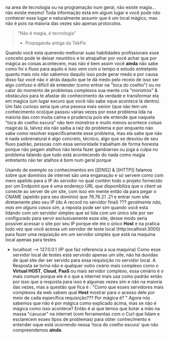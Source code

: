 na area de tecnologia ou na programação num geral, não existe magia... não existe mesmo! Toda informação está em algum lugar e você pode não conhecer esse lugar e naturalmente assumir que é um local mágico, mas não é pois na maioria das vezes são apenas protocolos.

> "Não é magia, é tecnologia"
> - Propaganda antiga da TekPix

Quando você esta querendo melhorar suas habilidades profissionais esse conceito pode te deixar neurótico e te atrapalhar por você achar que por mágica as coisas acontecem, mas não é bem assim você **ainda** não sabe como foi o fluxo para aquilo e isso vem com o tempo e estudo entretanto quanto mais nós não sabemos daquilo isso pode gerar medo e por causa disso faz você não ir atrás daquilo que te dá medo pelo receio de isso ser algo confuso e difícil de entender (como entrar na "toca do coelho") ou no calor do momento de problemas complexos sua mente cria "monstros" & obstáculos para te afastar do conhecimento da verdade e transformar ela em magica (um lugar escuro que você não sabe oque acontece lá dentro). Um fato curioso seria que uma pessoa mais senior (que não tem um conhecimento oco)que passou várias vezes por esse problema lida na maioria das com muita calma e prudencia pois ele entende que naquela "toca do coelho escura" não tem monstros e muito menos acontece coisas magicas lá, talvez ela não saiba a raiz do problema e por enquanto não sabe como resolver especificamente esse problema, mas ela sabe que não é nada sobrenatural é algo concreto, técnico, algo que se desviou de seu fluxo padrão, pessoas com essa senioridade trabalham de forma honesta porque não pegam atalhos não tenta fazer gambiarras ou joga a culpa no problema falando que tudo está acontecendo do nada como magia entretanto não ter atalhos é bom num geral porque 

Usando de exemplo os conhecimentos em [[DNS]] & [[HTTP]] falamos sobre que domínios de internet são uma enganação e só servem como com mero apelido para o IP do servidor no qual contém todo o projeto fornecido por um Endpoint que é uma endereço URL que disponibiliza que o client se conecte ao server de um site, com isso em mente então da para pegar o CNAME (apelido para seu domínio) que 76.76.21 .21 e entrar num site diretamente pleo seu IP (do A record no servidor final) ??? _geralmente não, mas em alguns casos sim_, a reposta pode ser sim quando você esta lidando com um servidor simples que só lida com um único site por ser configurado para servir exclusivamente esse site, desse modo seria possível acessar o site por seu IP porque ele ele o único **Host** e na pratica todo vez que você acessa um servidor de teste local (http:localhost:3000) para fazer uma requisição em um servidor simples que está na maquina local apenas para testes 
- localhost --> 127.0.0.1 (IP que faz referencia a sua maquina)
Como esse servidor local de testes está servindo apenas um site, não há duvidas de qual site der ser servido para essa requisição no servidor local. A Resposta se torna não e qualquer outro ceário mais complexo como o **Virtual HOST**, **Cloud**, **PaaS** ou mais servidor complexo, essa cenário é o mais comum porque ele é o que a internet mais usa como padrão então por isso que a resposta para isso é algumas vezes sim e não na maioria das vezes, mas a questão que fica é : "Como que esses servidores mais complexos da web sabem qual **Host** mostrar para o acesso dele por meio de cada especifica requisição??? Por mágica é? "
Agora nós sabemos que não é por mágica como explicado acima, mas se não é mágica como isso acontece? Então é aí que temos que botar a mão na massa "cavucar" na internet (com ferramentas com o Curl que lidam e esclarecem esses tipos de problemas) para obter conhecimento e entender oque está ocorrendo nessa 'toca do coelho escura' que não compreendemos **ainda**.